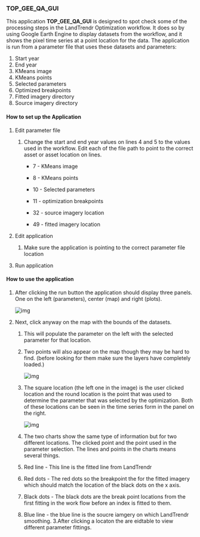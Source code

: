 ### TOP_GEE_QA_GUI

This application **TOP_GEE_QA_GUI** is designed to spot check some of the processing steps in the LandTrendr Optimization workflow. It does so by using Google Earth Engine to display datasets from the workflow, and it shows the pixel time series at a point location for the data.
The application is run from a parameter file that uses these datasets and parameters:

1. Start year
2. End year
3. KMeans image 
4. KMeans points   
5. Selected parameters 
6. Optimized breakpoints
7. Fitted imagery directory
8. Source imagery directory

#### How to set up the Application 

1. Edit parameter file

   1. Change the start and end year values on lines 4 and 5 to the values used in the workflow. Edit each of the file path to point to the correct asset or asset location on lines. 

      - 7  - KMeans image

      - 8 -  KMeans points

      - 10 - Selected parameters 

      - 11 - optimization breakpoints

      - 32 - source imagery location

      - 49 - fitted imagery location

2. Edit application
   1. Make sure the application is pointing to the correct parameter file location 
3. Run application 

#### How to use the application 

1. After clicking the run button the application should display three panels. One on the left (parameters), center (map) and right (plots).

   ![img](https://lh6.googleusercontent.com/MPp64C37qO75cVovtCfBOM_QybqrfFsyfm2sL7pN70-RuNCbDZ-BX9MNsdNjW5o_jAkJXjbtzMtraHi7l8SNSGoTjY-E37cWXIroYJP_tTXvwyxLquUgpA2WWMHL3QQlV2L8-Gbse1c1Zxpkiq4xWyqzcJtu1cDoQlq3DDbDIrNshIzA9kPeCdpZsgnz1w)

2. Next, click anyway on the map with the bounds of the datasets. 

   1. This will populate the parameter on the left with the selected parameter for that location.

   2. Two points will also appear on the map though they may be hard to find. (before looking for them make sure the layers have completely loaded.)

      ![img](https://lh6.googleusercontent.com/ZUpT6C9IsHg_Ks8AQLkLrsOpwL3ZSfNmpL0CxI6CdlFSd8-WzswmU9O2FMFWFaMPx_K4ktKkvmUJv8toOAojxX7IUziaLA6B055q07VFWYJLMLAiAO816TqVqfMB-wRAJgZt0C3f0GlhGCJIdd8LtYuMFJxv2qsA03E-VwgDHSFSMBijw7aAZ3gZ_fOw3Q)

   3. The square location (the left one in the image) is the user clicked location and the round location is the point that was used to determine the parameter that was selected by the optimization. Both of these locations can be seen in the time series form in the panel on the right.

      ![img](https://lh3.googleusercontent.com/JriTGiDBT_ip7sT-qLDCHZZ64TZv2M7YW75qvJjvVpOat6wWFxzdCEpdyCDOW9ld1B7u09O1sOJzUDHrswAdtJNcLi2DsADYuJ3iRisUrQwGz_XrqYZ2g8c3XHLCCo4WO8fBwozaU-nz-DVTBuFOy-qzxw6VnEtMDzejzNK6GJaJP1XiSG8nZXu4xAiHPA)

   4.  The two charts show the same type of information but for two different locations. The clicked point and the point used in the parameter selection. The lines and points in the charts means several things. 

      1. Red line - This line is the fitted line from LandTrendr 
      2. Red dots - The red dots so the breakpoint the for the fitted imagery which should match the location of the black dots on the x axis.
      3. Black dots - The black dots are the break point locations from the first fitting in the work flow before an index is fitted to them. 
      4. Blue line - the blue line is the soucre iamgery on which LandTrendr smoothing. 
3.After clicking a locaton the are eidtable to view different parameter fittings. 
